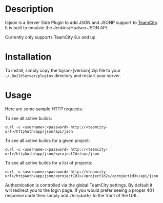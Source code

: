 Description
===========

tcjson is a Server Side Plugin to add JSON and JSONP support to [TeamCity](http://www.jetbrains.com/teamcity/). It is 
built to emulate the Jenkins/Hudson JSON API.

Currently only supports TeamCity 8.x and up.

Installation
============

To install, simply copy the tcjson-[version].zip file to your `~/.BuildServer/plugins` directory and restart your server.

Usage
=====

Here are some sample HTTP requests.

To see all active builds:

    curl -u <username>:<password> http://<teamcity-url>/httpAuth/app/json/api/json

To see all active builds for a given project:

    curl -u <username>:<password> http://<teamcity-url>/httpAuth/app/json/<projectId>/api/json

To see all active builds for a list of projects:

    curl -u <username>:<password> http://<teamcity-url>/httpAuth/app/json/<projectId1>/<projectId2>/<projectId3>/api/json

Authentication is controlled via the global TeamCity settings. By default it will redirect you to the login page. If you 
would prefer seeing a proper 401 response code then simply add `/httpAuth/` to the front of the URL.
